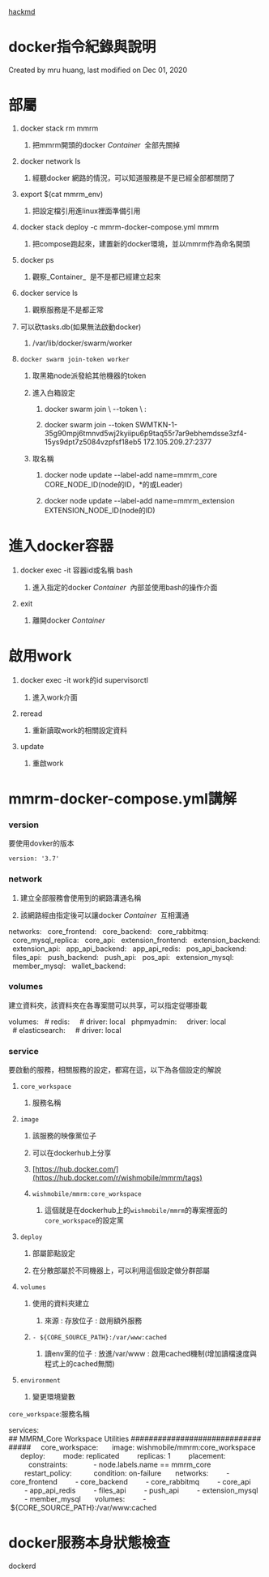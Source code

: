 
[hackmd](https://hackmd.io/@pONMMCWcRMSASTBgLGLkyg/mru_docker_install)

docker指令紀錄與說明
==========================

Created by mru huang, last modified on Dec 01, 2020

部屬
==

1.  docker stack rm mmrm
    
    1.  把mmrm開頭的docker _Container_  全部先關掉
        
2.  docker network ls
    
    1.  經聽docker 網路的情況，可以知道服務是不是已經全部都關閉了
        
3.  export $(cat mmrm\_env)
    
    1.  把設定檔引用進linux裡面準備引用
        
4.  docker stack deploy -c mmrm-docker-compose.yml mmrm
    
    1.  把compose跑起來，建置新的docker環境，並以mmrm作為命名開頭
        
5.  docker ps
    
    1.  觀察_Container_  是不是都已經建立起來
        
6.  docker service ls
    
    1.  觀察服務是不是都正常
        
7.  可以砍tasks.db(如果無法啟動docker)
    
    1.  /var/lib/docker/swarm/worker
        
8.  `docker swarm join-token worker`
    
    1.  取黑箱node派發給其他機器的token
        
    2.  進入白箱設定
        
        1.  docker swarm join \\ --token <token> \\ <myvm ip>:<port>
            
        2.  docker swarm join --token SWMTKN-1-35g90mpj6tmnvd5wj2kyiipu6p9taq55r7ar9ebhemdsse3zf4-15ys9dpt7z5084vzpfsf18eb5 172.105.209.27:2377
            
    3.  取名稱
        
        1.  docker node update --label-add name=mmrm\_core CORE\_NODE\_ID(node的ID，\*的或Leader)
            
        2.  docker node update --label-add name=mmrm\_extension EXTENSION\_NODE\_ID(node的ID)
            

進入docker容器
==========

1.  docker exec -it 容器id或名稱 bash
    
    1.  進入指定的docker _Container_  內部並使用bash的操作介面
        
2.  exit
    
    1.  離開docker _Container_ 
        

啟用work
======

1.  docker exec -it work的id supervisorctl
    
    1.  進入work介面
        
2.  reread
    
    1.  重新讀取work的相關設定資料
        
3.  update
    
    1.  重啟work
        

mmrm-docker-compose.yml講解
=========================

### version

要使用dovker的版本

`version: '3.7'`

### network

1.  建立全部服務會使用到的網路溝通名稱
    
2.  該網路經由指定後可以讓docker _Container_  互相溝通
    

networks:
  core\_frontend:
  core\_backend:
  core\_rabbitmq:
  core\_mysql\_replica:
  core\_api:
  extension\_frontend:
  extension\_backend:
  extension\_api:
  app\_api\_backend:
  app\_api\_redis:
  pos\_api\_backend:
  files\_api:
  push\_backend:
  push\_api:
  pos\_api:
  extension\_mysql:
  member\_mysql:
  wallet\_backend:

### volumes

建立資料夾，該資料夾在各專案間可以共享，可以指定從哪掛載

volumes:
  # redis:
    # driver: local
  phpmyadmin:
    driver: local
  # elasticsearch:
    # driver: local

### service

要啟動的服務，相關服務的設定，都寫在這，以下為各個設定的解說

1.  `core_workspace`
    
    1.  服務名稱
        
2.  `image`
    
    1.  該服務的映像黨位子
        
    2.  可以在dockerhub上分享
        
    3.  [https://hub.docker.com/](https://hub.docker.com/r/wishmobile/mmrm/tags)
        
    4.  `wishmobile/mmrm:core_workspace`
        
        1.  這個就是在dockerhub上的`wishmobile/mmrm`的專案裡面的`core_workspace`的設定黨
            
3.  `deploy`
    
    1.  部屬節點設定
        
    2.  在分散部屬於不同機器上，可以利用這個設定做分群部屬
        
4.  `volumes`
    
    1.  使用的資料夾建立
        
        1.  來源 : 存放位子 : 啟用額外服務
            
    2.  `- ${CORE_SOURCE_PATH}:/var/www:cached`
        
        1.  讀env黨的位子 : 放進/var/www : 啟用cached機制(增加讀檔速度與程式上的cached無關)
            
5.  `environment`
    
    1.  變更環境變數
        

`core_workspace`:服務名稱

services:
## MMRM\_Core Workspace Utilities ##################################
    core\_workspace:
      image: wishmobile/mmrm:core\_workspace
      deploy:
        mode: replicated
        replicas: 1
        placement:
          constraints:
            - node.labels.name == mmrm\_core
        restart\_policy:
          condition: on-failure
      networks:
        - core\_frontend
        - core\_backend
        - core\_rabbitmq
        - core\_api
        - app\_api\_redis
        - files\_api
        - push\_api
        - extension\_mysql
        - member\_mysql
      volumes:
        - ${CORE\_SOURCE\_PATH}:/var/www:cached

docker服務本身狀態檢查
==============

dockerd
